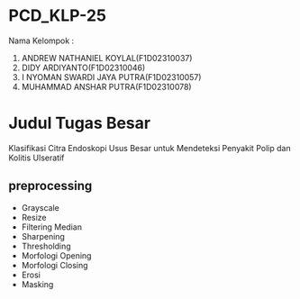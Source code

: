 # PCD_KLP-25
Nama Kelompok :

1. ANDREW NATHANIEL KOYLAL(F1D02310037)
2. DIDY ARDIYANTO(F1D02310046)
3. I NYOMAN SWARDI JAYA PUTRA(F1D02310057)
4. MUHAMMAD ANSHAR PUTRA(F1D02310078)

# Judul Tugas Besar

Klasifikasi Citra Endoskopi Usus Besar untuk Mendeteksi Penyakit Polip dan Kolitis Ulseratif

## preprocessing

- Grayscale
- Resize
- Filtering Median
- Sharpening
- Thresholding
- Morfologi Opening
- Morfologi Closing
- Erosi
- Masking
